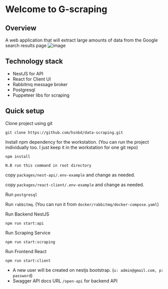 # Welcome to G-scraping

## Overview
A web application that will extract large amounts of data from the Google search results page
![image](https://github.com/hsnbd/data-scraping/assets/15382311/ab9a39d2-f10d-4416-a99f-903d4733e595)


## Technology stack
- NestJS for API
- React for Client UI
- Rabbitmq message broker
- Postgresql
- Puppeteer libs for scraping


## Quick setup
Clone project using git
```shell
git clone https://github.com/hsnbd/data-scraping.git
```

Install npm dependency for the workstation. (You can run the project individually too. I just keep it in the workstation for one git repo)
```shell
npm install
```
`N.B run this command in root directory`

copy `packages/nest-api/.env-example` and change as needed.

copy `packages/react-client/.env-example` and change as needed.

Run `postgresql`

Run `rabbitmq`. (You can run it from `docker/rabbitmq/docker-compose.yaml`)

Run Backend NestJS
```shell
npm run start:api
```
Run Scraping Service
```shell
npm run start:scraping
```
Run Frontend React
```shell
npm run start:client
```

- A new user will be created on nestjs bootstrap. (`u: admin@gmail.com, p: password`)
- Swagger API docs URL `/open-api` for backend API
